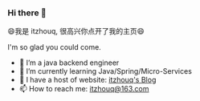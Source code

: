 ### Hi there 👋

<!--
**itzhouq/itzhouq** is a ✨ _special_ ✨ repository because its `README.md` (this file) appears on your GitHub profile.

Here are some ideas to get you started:

- 🔭 I’m currently working on ...
- 🌱 I’m currently learning ...
- 👯 I’m looking to collaborate on ...
- 🤔 I’m looking for help with ...
- 💬 Ask me about ...
- 📫 How to reach me: ...
- 😄 Pronouns: ...
- ⚡ Fun fact: ...
-->

😄我是 itzhouq, 很高兴你点开了我的主页😄 <br/>


I'm so glad you could come.
- 🔭 I’m a java backend engineer
- 🌱 I’m currently learning Java/Spring/Micro-Services
- 👯 I have a host of website: [itzhouq's Blog](http://blog.itzhouq.cn/)
- 📫 How to reach me: itzhouq@163.com

